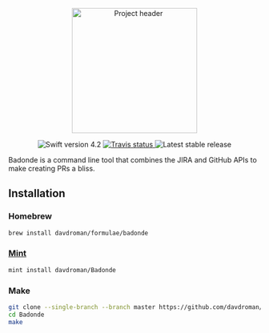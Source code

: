 <p align="center">
<img width="250" src="https://imgur.com/download/pCSvugO" alt="Project header"/>
</p>

<p align="center">
	<img src="https://img.shields.io/badge/Swift-4.2-orange.svg" alt="Swift version 4.2"/>
	<a href="https://travis-ci.org/davdroman/Badonde/branches">
	    <img src="https://img.shields.io/travis/davdroman/Badonde/develop.svg" alt="Travis status" />
	</a>
	<img src="https://img.shields.io/github/release/davdroman/Badonde.svg" alt="Latest stable release"/>
</p>

Badonde is a command line tool that combines the JIRA and GitHub APIs to make creating PRs a bliss.

## Installation

### Homebrew

```sh
brew install davdroman/formulae/badonde
```

### [Mint](https://github.com/yonaskolb/Mint)

```sh
mint install davdroman/Badonde
```

### Make

```sh
git clone --single-branch --branch master https://github.com/davdroman/Badonde.git
cd Badonde
make
```
